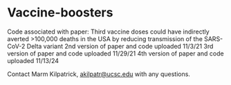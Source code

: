 # Vaccine-boosters
Code associated with paper: Third vaccine doses could have indirectly averted >100,000 deaths in the USA by reducing transmission of the SARS-CoV-2 Delta variant
2nd version of paper and code uploaded 11/3/21
3rd version of paper and code uploaded 11/29/21
4th version of paper and code uploaded 11/13/24

Contact Marm Kilpatrick, akilpatr@ucsc.edu with any questions.
